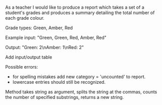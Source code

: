 As a teacher
I would like to produce a report which takes a set of a student's grades
and produces a summary detailing the total number of each grade colour.

Grade types:
Green, Amber, Red

Example input: "Green, Green, Red, Amber, Red"

Output: "Green: 2\nAmber: 1\nRed: 2"

Add input/output table

Possible errors: 
- for spelling mistakes add new category = 'uncounted' to report.
- lowercase entries should still be recognized.

Method takes string as argument, 
splits the string at the commas, 
counts the number of specified substrings,
returns a new string.
